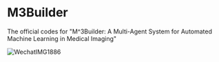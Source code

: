 # M3Builder
The official codes for "M^3Builder: A Multi-Agent System for Automated Machine Learning in Medical Imaging"

![WechatIMG1886](https://github.com/user-attachments/assets/3963d3b7-23b0-48ce-9280-f3eccd114387)

